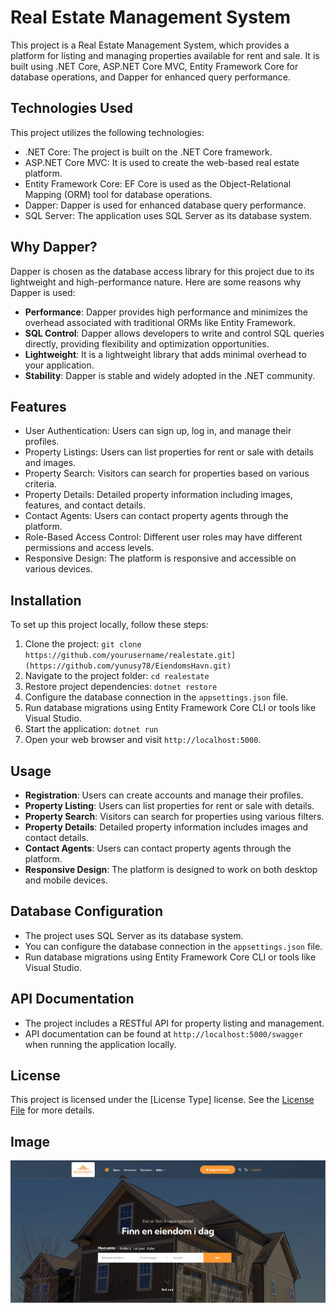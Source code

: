 # Real Estate Management System

This project is a Real Estate Management System, which provides a platform for listing and managing properties available for rent and sale. It is built using .NET Core, ASP.NET Core MVC, Entity Framework Core for database operations, and Dapper for enhanced query performance.

## Technologies Used

This project utilizes the following technologies:

- .NET Core: The project is built on the .NET Core framework.
- ASP.NET Core MVC: It is used to create the web-based real estate platform.
- Entity Framework Core: EF Core is used as the Object-Relational Mapping (ORM) tool for database operations.
- Dapper: Dapper is used for enhanced database query performance.
- SQL Server: The application uses SQL Server as its database system.

## Why Dapper?

Dapper is chosen as the database access library for this project due to its lightweight and high-performance nature. Here are some reasons why Dapper is used:

- **Performance**: Dapper provides high performance and minimizes the overhead associated with traditional ORMs like Entity Framework.
- **SQL Control**: Dapper allows developers to write and control SQL queries directly, providing flexibility and optimization opportunities.
- **Lightweight**: It is a lightweight library that adds minimal overhead to your application.
- **Stability**: Dapper is stable and widely adopted in the .NET community.

## Features

- User Authentication: Users can sign up, log in, and manage their profiles.
- Property Listings: Users can list properties for rent or sale with details and images.
- Property Search: Visitors can search for properties based on various criteria.
- Property Details: Detailed property information including images, features, and contact details.
- Contact Agents: Users can contact property agents through the platform.
- Role-Based Access Control: Different user roles may have different permissions and access levels.
- Responsive Design: The platform is responsive and accessible on various devices.

## Installation

To set up this project locally, follow these steps:

1. Clone the project: `git clone https://github.com/yourusername/realestate.git](https://github.com/yunusy78/EiendomsHavn.git)`
2. Navigate to the project folder: `cd realestate`
3. Restore project dependencies: `dotnet restore`
4. Configure the database connection in the `appsettings.json` file.
5. Run database migrations using Entity Framework Core CLI or tools like Visual Studio.
6. Start the application: `dotnet run`
7. Open your web browser and visit `http://localhost:5000`.

## Usage

- **Registration**: Users can create accounts and manage their profiles.
- **Property Listing**: Users can list properties for rent or sale with details.
- **Property Search**: Visitors can search for properties using various filters.
- **Property Details**: Detailed property information includes images and contact details.
- **Contact Agents**: Users can contact property agents through the platform.
- **Responsive Design**: The platform is designed to work on both desktop and mobile devices.

## Database Configuration

- The project uses SQL Server as its database system.
- You can configure the database connection in the `appsettings.json` file.
- Run database migrations using Entity Framework Core CLI or tools like Visual Studio.

## API Documentation

- The project includes a RESTful API for property listing and management.
- API documentation can be found at `http://localhost:5000/swagger` when running the application locally.

## License

This project is licensed under the [License Type] license. See the [License File](LICENSE) for more details.

## Image

![Proje Görseli](WEB/wwwroot/Eindomshavn/1.png)

